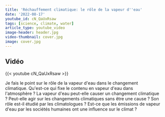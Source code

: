 ```yaml
---
title: 'Réchauffement climatique: le rôle de la vapeur d''eau'
date: '2022-08-17'
youtube_id: cN_QaUxRsaw
tags: [science, climate, water]
article_type: youtube_video
image-header: header.jpg
video-thumbnail: cover.jpg
image: cover.jpg
---
```


## Vidéo

{{< youtube cN_QaUxRsaw >}}

Je fais le point sur le rôle de la vapeur d'eau dans le changement climatique. Qu'est-ce qui fixe le contenu en vapeur d'eau dans l'atmosphère ? La vapeur d'eau peut-elle causer un changement climatique ? Peut-elle agir sur les changements climatiques sans être une cause ? Son rôle est-il étudié par les climatologues ? Est-ce que les émissions de vapeur d'eau par les sociétés humaines ont une influence sur le climat ?